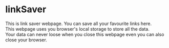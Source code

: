 # linkSaver
This is link saver webpage.
You can save all your favourite links here. <br>
This webpage uses you browser's local storage to store all the data. <br>
Your data can never loose when you close this webpage even you can also close your browser.

